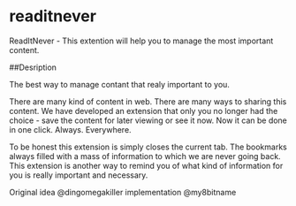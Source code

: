 readitnever
===========

ReadItNever - This extention will help you to manage the most important content.

##Desription

The best way to manage contant that realy important to you.

There are many kind of content in web. There are many ways to sharing this content.
We have developed an extension that only you no longer had the choice - save the content for later viewing or see it now. Now it can be done in one click. Always. Everywhere.

To be honest this extension is simply closes the current tab. The bookmarks always filled with a mass of information to which we are never going back. This extension is another way to remind you of what kind of information for you is really important and necessary.

Original idea @dingomegakiller implementation @my8bitname